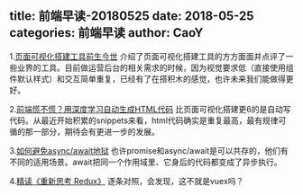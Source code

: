 title: 前端早读-20180525
date: 2018-05-25
categories: 前端早读
author: CaoY
---

1.[页面可视化搭建工具前生今世](https://zhuanlan.zhihu.com/p/37171897)
介绍了页面可视化搭建工具的方方面面并点评了一些业界的工具。目前做运营后台的相关需求的时候，因为视觉要求低（直接使用组件默认样式）和交互简单重复，已经有了在搭积木的感觉，也许未来我们能做得更好。

2.[前端慌不慌？用深度学习自动生成HTML代码](https://mp.weixin.qq.com/s/4b4TPkIRPJ3VBkCOA6kbxw)
比页面可视化搭建更6的是自动写代码。从最近开始积累的snippets来看，html代码确实是重复最高，最有规律可循的那一部分，期待会有更进一步的发展。

3.[如何避免async/await地狱](https://zhuanlan.zhihu.com/p/35469901)
也许promise和async/await是可以共存的，他们有不同的适用场景。await把同一个作用域里、它身后的代码都变成了异步执行。

4.[精读《重新思考 Redux》](https://github.com/dt-fe/weekly/blob/master/56.%E7%B2%BE%E8%AF%BB%E3%80%8A%E9%87%8D%E6%96%B0%E6%80%9D%E8%80%83%20Redux%E3%80%8B.md)
逐条对照，会发现，这不就是vuex吗？

